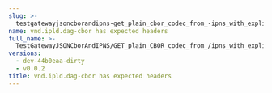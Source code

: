 ```yaml
---
slug: >-
  testgatewayjsoncborandipns-get_plain_cbor_codec_from_-ipns_with_explicit_application-vnd-ipld-dag-cbor_has_expected_headers
name: vnd.ipld.dag-cbor has expected headers
full_name: >-
  TestGatewayJSONCborAndIPNS/GET_plain_CBOR_codec_from_/ipns_with_explicit_application/vnd.ipld.dag-cbor_has_expected_headers
versions:
  - dev-44b0eaa-dirty
  - v0.0.2
title: vnd.ipld.dag-cbor has expected headers
---
```



